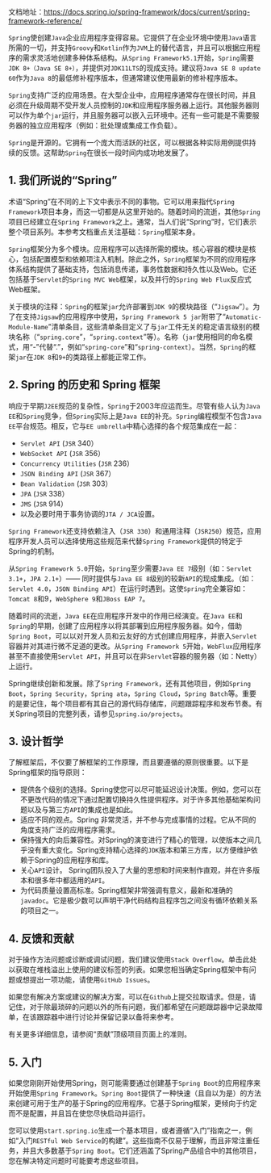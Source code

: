 文档地址：https://docs.spring.io/spring-framework/docs/current/spring-framework-reference/

`Spring`使创建`Java`企业应用程序变得容易。它提供了在企业环境中使用`Java`语言所需的一切，并支持`Groovy`和`Kotlin`作为`JVM`上的替代语言，并且可以根据应用程序的需求灵活地创建多种体系结构。从`Spring Framework5.1`开始，`Spring`需要`JDK 8+（Java SE 8+）`，并提供对`JDK11LTS`的现成支持。建议将`Java SE 8 update 60`作为`Java 8`的最低修补程序版本，但通常建议使用最新的修补程序版本。

`Spring`支持广泛的应用场景。在大型企业中，应用程序通常存在很长时间，并且必须在升级周期不受开发人员控制的`JDK`和应用程序服务器上运行。其他服务器则可以作为单个`jar`运行，并且服务器可以嵌入云环境中。还有一些可能是不需要服务器的独立应用程序（例如：批处理或集成工作负载）。

`Spring`是开源的。它拥有一个庞大而活跃的社区，可以根据各种实际用例提供持续的反馈。这帮助`Spring`在很长一段时间内成功地发展了。

## 1. 我们所说的“Spring”

术语“Spring”在不同的上下文中表示不同的事物。它可以用来指代`Spring Framework`项目本身，而这一切都是从这里开始的。随着时间的流逝，其他`Spring`项目已经建立在`Spring Framework`之上。通常，当人们说“Spring”时，它们表示整个项目系列。本参考文档重点关注基础：`Spring`框架本身。

`Spring`框架分为多个模块。应用程序可以选择所需的模块。核心容器的模块是核心，包括配置模型和依赖项注入机制。除此之外，`Spring`框架为不同的应用程序体系结构提供了基础支持，包括消息传递，事务性数据和持久性以及Web。它还包括基于`Servlet`的`Spring MVC Web`框架，以及并行的`Spring Web Flux`反应式Web框架。

关于模块的注释：`Spring`的框架`jar`允许部署到`JDK 9`的模块路径（“`Jigsaw`”）。为了在支持`Jigsaw`的应用程序中使用，`Spring Framework 5 jar`附带了“`Automatic-Module-Name`”清单条目，这些清单条目定义了与`jar`工件无关的稳定语言级别的模块名称（“`spring.core`”，“`spring.context`”等）。名称（`jar`使用相同的命名模式，用“-”代替“.”，例如“`spring-core`”和“`spring-context`）。当然，`Spring`的框架`jar`在`JDK 8`和`9+`的类路径上都能正常工作。

## 2. Spring 的历史和 Spring 框架

响应于早期`J2EE`规范的复杂性，`Spring`于2003年应运而生。尽管有些人认为`Java EE`和`Spring`竞争，但`Spring`实际上是`Java EE`的补充。`Spring`编程模型不包含`Java EE`平台规范。相反，它与`EE umbrella`中精心选择的各个规范集成在一起：

- `Servlet API` (`JSR` 340）
- `WebSocket API` (`JSR` 356）
- `Concurrency Utilities` (`JSR` 236）
- `JSON Binding API` (`JSR` 367）
- `Bean Validation` (`JSR` 303）
- `JPA` (`JSR` 338）
- `JMS` (`JSR` 914）
- 以及必要时用于事务协调的`JTA / JCA`设置。

`Spring Framework`还支持依赖注入（`JSR 330`）和通用注释（`JSR250`）规范，应用程序开发人员可以选择使用这些规范来代替`Spring Framework`提供的特定于Spring的机制。

从`Spring Framework 5.0`开始，`Spring`至少需要`Java EE 7`级别（如：`Servlet 3.1+`，`JPA 2.1+`）—— 同时提供与`Java EE 8`级别的较新`API`的现成集成。（如：`Servlet 4.0`，`JSON Binding API`）在运行时遇到。这使`Spring`完全兼容如：`Tomcat 8`和9，`WebSphere 9`和`JBoss EAP 7`。

随着时间的流逝，`Java EE`在应用程序开发中的作用已经演变。在`Java EE`和`Spring`的早期，创建了应用程序以将其部署到应用程序服务器。如今，借助`Spring Boot`，可以以对开发人员和云友好的方式创建应用程序，并嵌入`Servlet`容器并对其进行微不足道的更改。从`Spring Framework 5`开始，`WebFlux`应用程序甚至不直接使用`Servlet API`，并且可以在非`Servlet`容器的服务器（如：Netty）上运行。

Spring继续创新和发展。除了`Spring Framework`，还有其他项目，例如`Spring Boot`，`Spring Security`，`Spring ata`，`Spring Cloud`，`Spring Batch`等。重要的是要记住，每个项目都有其自己的源代码存储库，问题跟踪程序和发布节奏。有关Spring项目的完整列表，请参见`spring.io/projects`。

## 3. 设计哲学

了解框架后，不仅要了解框架的工作原理，而且要遵循的原则很重要。以下是Spring框架的指导原则：

- 提供各个级别的选择。Spring使您可以尽可能延迟设计决策。例如，您可以在不更改代码的情况下通过配置切换持久性提供程序。对于许多其他基础架构问题以及与第三方`API`的集成也是如此。
- 适应不同的观点。Spring 非常灵活，并不参与完成事情的过程。它从不同的角度支持广泛的应用程序需求。
- 保持强大的向后兼容性。对Spring的演变进行了精心的管理，以使版本之间几乎没有重大变化。Spring支持精心选择的`JDK`版本和第三方库，以方便维护依赖于Spring的应用程序和库。
- 关心`API`设计。 Spring团队投入了大量的思想和时间来制作直观，并在许多版本和很多年中都适用的`API`。
- 为代码质量设置高标准。Spring框架非常强调有意义，最新和准确的`javadoc`。它是极少数可以声明干净代码结构且程序包之间没有循环依赖关系的项目之一。

## 4. 反馈和贡献

对于操作方法问题或诊断或调试问题，我们建议使用`Stack Overflow`。单击此处以获取在堆栈溢出上使用的建议标签的列表。如果您相当确定Spring框架中有问题或想提出一项功能，请使用`GitHub Issues`。

如果您有解决方案或建议的解决方案，可以在`Github`上提交拉取请求。但是，请记住，对于除最琐碎的问题以外的所有问题，我们都希望在问题跟踪器中记录故障单，在该跟踪器中进行讨论并保留记录以备将来参考。

有关更多详细信息，请参阅“贡献”顶级项目页面上的准则。

## 5. 入门

如果您刚刚开始使用Spring，则可能需要通过创建基于`Spring Boot`的应用程序来开始使用`Spring Framework`。`Spring Boot`提供了一种快速（且自以为是）的方法来创建可用于生产的基于Spring的应用程序。它基于Spring框架，更倾向于约定而不是配置，并且旨在使您尽快启动并运行。

您可以使用`start.spring.io`生成一个基本项目，或者遵循“入门”指南之一，例如“入门`RESTful Web Service`的构建”。这些指南不仅易于理解，而且非常注重任务，并且大多数基于`Spring Boot`。它们还涵盖了Spring产品组合中的其他项目，您在解决特定问题时可能要考虑这些项目。
